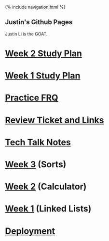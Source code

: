 {% include navigation.html %}

## Justin's Github Pages

Justin Li is the GOAT.

# [Week 2 Study Plan](sweektwo)
# [Week 1 Study Plan](sweekone)
# [Practice FRQ](practicefrq)
# [Review Ticket and Links](reviewticket)
# [Tech Talk Notes](techtalknotes)
# [Week 3](sorts) (Sorts)
# [Week 2](calculator) (Calculator)
# [Week 1](linkedlist) (Linked Lists)
# [Deployment](deplpoyment)




